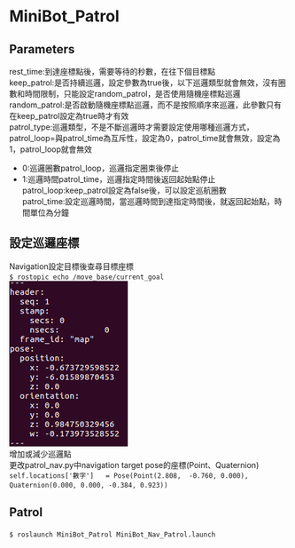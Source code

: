 # MiniBot_Patrol

## Parameters
rest_time:到達座標點後，需要等待的秒數，在往下個目標點  
keep_patrol:是否持續巡邏，設定參數為true後，以下巡邏類型就會無效，沒有圈數和時間限制，只能設定random_patrol，是否使用隨機座標點巡邏  
random_patrol:是否啟動隨機座標點巡邏，而不是按照順序來巡邏，此參數只有在keep_patrol設定為true時才有效  
patrol_type:巡邏類型，不是不斷巡邏時才需要設定使用哪種巡邏方式，patrol_loop=與patrol_time為互斥性，設定為0，patrol_time就會無效，設定為1，patrol_loop就會無效  
* 0:巡邏圈數patrol_loop，巡邏指定圈束後停止  
* 1:巡邏時間patrol_time，巡邏指定時間後返回起始點停止  
patrol_loop:keep_patrol設定為false後，可以設定巡航圈數  
patrol_time:設定巡邏時間，當巡邏時間到達指定時間後，就返回起始點，時間單位為分鐘  

## 設定巡邏座標
Navigation設定目標後查尋目標座標  
`$ rostopic echo /move_base/current_goal`  
![alt text](https://github.com/wowamy/MiniBot_Patrol/blob/master/document/%E5%B7%A1%E9%82%8F%E9%BB%9E%E5%BA%A7%E6%A8%99.PNG)  
增加或減少巡邏點  
更改patrol_nav.py中navigation target pose的座標(Point、Quaternion)  
`self.locations['數字']   = Pose(Point(2.808,  -0.760, 0.000), Quaternion(0.000, 0.000, -0.384, 0.923))`

## Patrol

`$ roslaunch MiniBot_Patrol MiniBot_Nav_Patrol.launch`